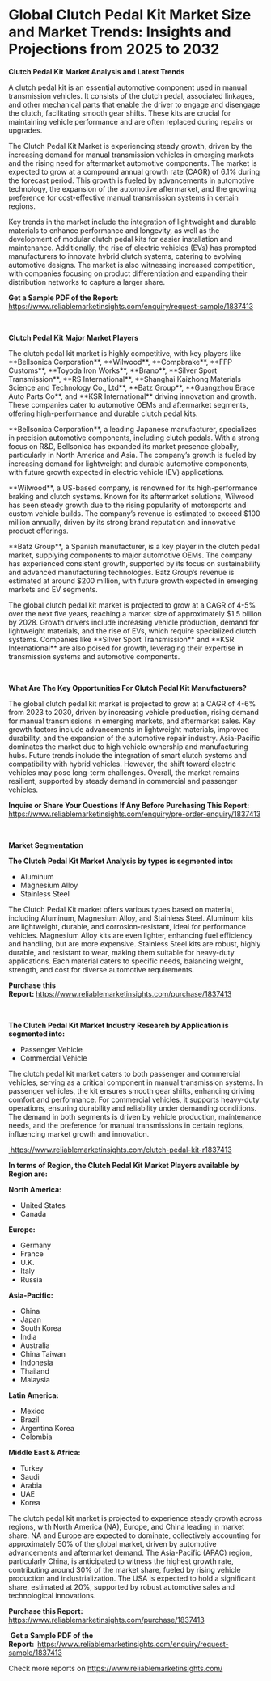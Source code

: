 <p><h1>Global Clutch Pedal Kit Market Size and Market Trends: Insights and Projections from 2025 to 2032</h1></p><p><strong>Clutch Pedal Kit Market Analysis and Latest Trends</strong></p>
<p><p>A clutch pedal kit is an essential automotive component used in manual transmission vehicles. It consists of the clutch pedal, associated linkages, and other mechanical parts that enable the driver to engage and disengage the clutch, facilitating smooth gear shifts. These kits are crucial for maintaining vehicle performance and are often replaced during repairs or upgrades.</p><p>The Clutch Pedal Kit Market is experiencing steady growth, driven by the increasing demand for manual transmission vehicles in emerging markets and the rising need for aftermarket automotive components. The market is expected to grow at a compound annual growth rate (CAGR) of 6.1% during the forecast period. This growth is fueled by advancements in automotive technology, the expansion of the automotive aftermarket, and the growing preference for cost-effective manual transmission systems in certain regions.</p><p>Key trends in the market include the integration of lightweight and durable materials to enhance performance and longevity, as well as the development of modular clutch pedal kits for easier installation and maintenance. Additionally, the rise of electric vehicles (EVs) has prompted manufacturers to innovate hybrid clutch systems, catering to evolving automotive designs. The market is also witnessing increased competition, with companies focusing on product differentiation and expanding their distribution networks to capture a larger share.</p></p>
<p><strong>Get a Sample PDF of the Report:&nbsp;</strong> <a href="https://www.reliablemarketinsights.com/enquiry/request-sample/1837413?utm_campaign=2004&utm_medium=2&utm_source=Github&utm_content=ia&utm_term=23012025&utm_id=clutch-pedal-kit">https://www.reliablemarketinsights.com/enquiry/request-sample/1837413</a></p>
<p>&nbsp;</p>
<p><strong>Clutch Pedal Kit Major Market Players</strong></p>
<p><p>The clutch pedal kit market is highly competitive, with key players like **Bellsonica Corporation**, **Wilwood**, **Compbrake**, **FFP Customs**, **Toyoda Iron Works**, **Brano**, **Silver Sport Transmission**, **RS International**, **Shanghai Kaizhong Materials Science and Technology Co., Ltd**, **Batz Group**, **Guangzhou Brace Auto Parts Co**, and **KSR International** driving innovation and growth. These companies cater to automotive OEMs and aftermarket segments, offering high-performance and durable clutch pedal kits.</p><p>**Bellsonica Corporation**, a leading Japanese manufacturer, specializes in precision automotive components, including clutch pedals. With a strong focus on R&D, Bellsonica has expanded its market presence globally, particularly in North America and Asia. The company’s growth is fueled by increasing demand for lightweight and durable automotive components, with future growth expected in electric vehicle (EV) applications.</p><p>**Wilwood**, a US-based company, is renowned for its high-performance braking and clutch systems. Known for its aftermarket solutions, Wilwood has seen steady growth due to the rising popularity of motorsports and custom vehicle builds. The company’s revenue is estimated to exceed $100 million annually, driven by its strong brand reputation and innovative product offerings.</p><p>**Batz Group**, a Spanish manufacturer, is a key player in the clutch pedal market, supplying components to major automotive OEMs. The company has experienced consistent growth, supported by its focus on sustainability and advanced manufacturing technologies. Batz Group’s revenue is estimated at around $200 million, with future growth expected in emerging markets and EV segments.</p><p>The global clutch pedal kit market is projected to grow at a CAGR of 4-5% over the next five years, reaching a market size of approximately $1.5 billion by 2028. Growth drivers include increasing vehicle production, demand for lightweight materials, and the rise of EVs, which require specialized clutch systems. Companies like **Silver Sport Transmission** and **KSR International** are also poised for growth, leveraging their expertise in transmission systems and automotive components.</p></p>
<p>&nbsp;</p>
<p><strong>What Are The Key Opportunities For Clutch Pedal Kit Manufacturers?</strong></p>
<p><p>The global clutch pedal kit market is projected to grow at a CAGR of 4-6% from 2023 to 2030, driven by increasing vehicle production, rising demand for manual transmissions in emerging markets, and aftermarket sales. Key growth factors include advancements in lightweight materials, improved durability, and the expansion of the automotive repair industry. Asia-Pacific dominates the market due to high vehicle ownership and manufacturing hubs. Future trends include the integration of smart clutch systems and compatibility with hybrid vehicles. However, the shift toward electric vehicles may pose long-term challenges. Overall, the market remains resilient, supported by steady demand in commercial and passenger vehicles.</p></p>
<p><strong>Inquire or Share Your Questions If Any Before Purchasing This Report:</strong> <a href="https://www.reliablemarketinsights.com/enquiry/pre-order-enquiry/1837413?utm_campaign=2004&utm_medium=2&utm_source=Github&utm_content=ia&utm_term=23012025&utm_id=clutch-pedal-kit">https://www.reliablemarketinsights.com/enquiry/pre-order-enquiry/1837413</a></p>
<p>&nbsp;</p>
<p><strong>Market Segmentation</strong></p>
<p><strong>The Clutch Pedal Kit Market Analysis by types is segmented into:</strong></p>
<p><ul><li>Aluminum</li><li>Magnesium Alloy</li><li>Stainless Steel</li></ul></p>
<p><p>The Clutch Pedal Kit market offers various types based on material, including Aluminum, Magnesium Alloy, and Stainless Steel. Aluminum kits are lightweight, durable, and corrosion-resistant, ideal for performance vehicles. Magnesium Alloy kits are even lighter, enhancing fuel efficiency and handling, but are more expensive. Stainless Steel kits are robust, highly durable, and resistant to wear, making them suitable for heavy-duty applications. Each material caters to specific needs, balancing weight, strength, and cost for diverse automotive requirements.</p></p>
<p><strong>Purchase this Report:&nbsp;</strong><a href="https://www.reliablemarketinsights.com/purchase/1837413?utm_campaign=2004&utm_medium=2&utm_source=Github&utm_content=ia&utm_term=23012025&utm_id=clutch-pedal-kit">https://www.reliablemarketinsights.com/purchase/1837413</a></p>
<p>&nbsp;</p>
<p><strong>The Clutch Pedal Kit Market Industry Research by Application is segmented into:</strong></p>
<p><ul><li>Passenger Vehicle</li><li>Commercial Vehicle</li></ul></p>
<p><p>The clutch pedal kit market caters to both passenger and commercial vehicles, serving as a critical component in manual transmission systems. In passenger vehicles, the kit ensures smooth gear shifts, enhancing driving comfort and performance. For commercial vehicles, it supports heavy-duty operations, ensuring durability and reliability under demanding conditions. The demand in both segments is driven by vehicle production, maintenance needs, and the preference for manual transmissions in certain regions, influencing market growth and innovation.</p></p>
<p><a href="https://www.reliablemarketinsights.com/clutch-pedal-kit-r1837413?utm_campaign=2004&utm_medium=2&utm_source=Github&utm_content=ia&utm_term=23012025&utm_id=clutch-pedal-kit">&nbsp;https://www.reliablemarketinsights.com/clutch-pedal-kit-r1837413</a></p>
<p><strong>In terms of Region, the Clutch Pedal Kit Market Players available by Region are:</strong></p>
<p>
    <p> <strong> North America: </strong>
        <ul>
            <li>United States</li>
            <li>Canada</li>
        </ul>
        </p> 
    <p> <strong> Europe: </strong>
        <ul>
            <li>Germany</li>
            <li>France</li>
            <li>U.K.</li>
            <li>Italy</li>
            <li>Russia</li>
        </ul>
        </p> 
    <p> <strong> Asia-Pacific: </strong>
        <ul>
            <li>China</li>
            <li>Japan</li>
            <li>South Korea</li>
            <li>India</li>
            <li>Australia</li>
            <li>China Taiwan</li>
            <li>Indonesia</li>
            <li>Thailand</li>
            <li>Malaysia</li>
        </ul>
        </p> 
    <p> <strong> Latin America: </strong>
        <ul>
            <li>Mexico</li>
            <li>Brazil</li>
            <li>Argentina Korea</li>
            <li>Colombia</li>
        </ul>
        </p> 
    <p> <strong> Middle East & Africa: </strong>
        <ul>
            <li>Turkey</li>
            <li>Saudi</li>
            <li>Arabia</li>
            <li>UAE</li>
            <li>Korea</li>
        </ul>
    </p>
    </p>
<p><p>The clutch pedal kit market is projected to experience steady growth across regions, with North America (NA), Europe, and China leading in market share. NA and Europe are expected to dominate, collectively accounting for approximately 50% of the global market, driven by automotive advancements and aftermarket demand. The Asia-Pacific (APAC) region, particularly China, is anticipated to witness the highest growth rate, contributing around 30% of the market share, fueled by rising vehicle production and industrialization. The USA is expected to hold a significant share, estimated at 20%, supported by robust automotive sales and technological innovations.</p></p>
<p><strong>Purchase this Report: </strong><a href="https://www.reliablemarketinsights.com/purchase/1837413?utm_campaign=2004&utm_medium=2&utm_source=Github&utm_content=ia&utm_term=23012025&utm_id=clutch-pedal-kit">https://www.reliablemarketinsights.com/purchase/1837413</a></p>
<p>&nbsp;<strong>Get a Sample PDF of the Report:&nbsp;&nbsp;</strong><a href="https://www.reliablemarketinsights.com/enquiry/request-sample/1837413?utm_campaign=2004&utm_medium=2&utm_source=Github&utm_content=ia&utm_term=23012025&utm_id=clutch-pedal-kit">https://www.reliablemarketinsights.com/enquiry/request-sample/1837413</a></p>
<p><strong></strong></p>
<p>Check more reports on <a href="https://www.reliablemarketinsights.com/?utm_campaign=2004&utm_medium=2&utm_source=Github&utm_content=ia&utm_term=23012025&utm_id=clutch-pedal-kit">https://www.reliablemarketinsights.com/</a></p>
